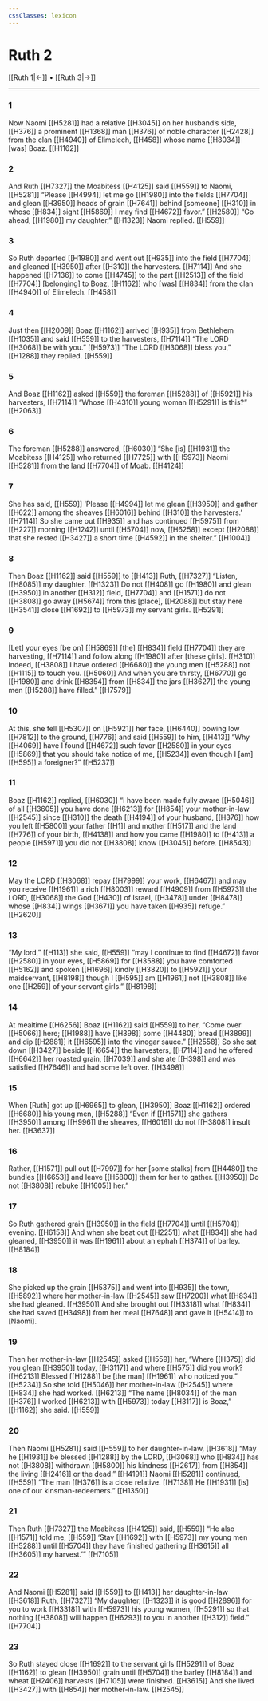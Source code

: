 ```yaml
---
cssClasses: lexicon
---
```


# Ruth 2

[[Ruth 1|←]] • [[Ruth 3|→]]

---

### 1
Now Naomi [[H5281]] had a relative [[H3045]] on her husband’s side, [[H376]] a prominent [[H1368]] man [[H376]] of noble character [[H2428]] from the clan [[H4940]] of Elimelech, [[H458]] whose name [[H8034]] [was] Boaz. [[H1162]]

### 2
And Ruth [[H7327]] the Moabitess [[H4125]] said [[H559]] to Naomi, [[H5281]] “Please [[H4994]] let me go [[H1980]] into the fields [[H7704]] and glean [[H3950]] heads of grain [[H7641]] behind [someone] [[H310]] in whose [[H834]] sight [[H5869]] I may find [[H4672]] favor.” [[H2580]] “Go ahead, [[H1980]] my daughter,” [[H1323]] Naomi replied. [[H559]]

### 3
So Ruth departed [[H1980]] and went out [[H935]] into the field [[H7704]] and gleaned [[H3950]] after [[H310]] the harvesters. [[H7114]] And she happened [[H7136]] to come [[H4745]] to the part [[H2513]] of the field [[H7704]] [belonging] to Boaz, [[H1162]] who [was] [[H834]] from the clan [[H4940]] of Elimelech. [[H458]]

### 4
Just then [[H2009]] Boaz [[H1162]] arrived [[H935]] from  Bethlehem [[H1035]] and said [[H559]] to the harvesters, [[H7114]] “The LORD [[H3068]] be with you.” [[H5973]] “The LORD [[H3068]] bless you,” [[H1288]] they replied. [[H559]]

### 5
And Boaz [[H1162]] asked [[H559]] the foreman [[H5288]] of [[H5921]] his harvesters, [[H7114]] “Whose [[H4310]] young woman [[H5291]] is this?” [[H2063]]

### 6
The foreman [[H5288]] answered, [[H6030]] “She [is] [[H1931]] the Moabitess [[H4125]] who returned [[H7725]] with [[H5973]] Naomi [[H5281]] from the land [[H7704]] of Moab. [[H4124]]

### 7
She has said, [[H559]] ‘Please [[H4994]] let me glean [[H3950]] and gather [[H622]] among the sheaves [[H6016]] behind [[H310]] the harvesters.’ [[H7114]] So she came out [[H935]] and has continued [[H5975]] from [[H227]] morning [[H1242]] until [[H5704]] now, [[H6258]] except [[H2088]] that she rested [[H3427]] a short time [[H4592]] in the shelter.” [[H1004]]

### 8
Then Boaz [[H1162]] said [[H559]] to [[H413]] Ruth, [[H7327]] “Listen, [[H8085]] my daughter. [[H1323]] Do not [[H408]] go [[H1980]] and glean [[H3950]] in another [[H312]] field, [[H7704]] and [[H1571]] do not [[H3808]] go away [[H5674]] from this [place], [[H2088]] but stay here [[H3541]] close [[H1692]] to [[H5973]] my servant girls. [[H5291]]

### 9
[Let] your eyes [be on] [[H5869]] [the] [[H834]] field [[H7704]] they are harvesting, [[H7114]] and follow along [[H1980]] after [these girls]. [[H310]] Indeed, [[H3808]] I have ordered [[H6680]] the young men [[H5288]] not [[H1115]] to touch you. [[H5060]] And when you are thirsty, [[H6770]] go [[H1980]] and drink [[H8354]] from [[H834]] the jars [[H3627]] the young men [[H5288]] have filled.” [[H7579]]

### 10
At this, she fell [[H5307]] on [[H5921]] her face, [[H6440]] bowing low [[H7812]] to the ground, [[H776]] and said [[H559]] to him, [[H413]] “Why [[H4069]] have I found [[H4672]] such favor [[H2580]] in your eyes [[H5869]] that you should take notice of me, [[H5234]] even though I [am] [[H595]] a foreigner?” [[H5237]]

### 11
Boaz [[H1162]] replied, [[H6030]] “I have been made fully aware [[H5046]] of all [[H3605]] you have done [[H6213]] for [[H854]] your mother-in-law [[H2545]] since [[H310]] the death [[H4194]] of your husband, [[H376]] how you left [[H5800]] your father [[H1]] and mother [[H517]] and the land [[H776]] of your birth, [[H4138]] and how you came [[H1980]] to [[H413]] a people [[H5971]] you did not [[H3808]] know [[H3045]] before. [[H8543]]

### 12
May the LORD [[H3068]] repay [[H7999]] your work, [[H6467]] and may you receive [[H1961]] a rich [[H8003]] reward [[H4909]] from [[H5973]] the LORD, [[H3068]] the God [[H430]] of Israel, [[H3478]] under [[H8478]] whose [[H834]] wings [[H3671]] you have taken [[H935]] refuge.” [[H2620]]

### 13
“My lord,” [[H113]] she said, [[H559]] “may I continue to find [[H4672]] favor [[H2580]] in your eyes, [[H5869]] for [[H3588]] you have comforted [[H5162]] and spoken [[H1696]] kindly [[H3820]] to [[H5921]] your maidservant, [[H8198]] though I [[H595]] am [[H1961]] not [[H3808]] like one [[H259]] of your servant girls.” [[H8198]]

### 14
At mealtime [[H6256]] Boaz [[H1162]] said [[H559]] to her,  “Come over [[H5066]] here; [[H1988]] have [[H398]] some [[H4480]] bread [[H3899]] and dip [[H2881]] it [[H6595]] into the vinegar sauce.” [[H2558]] So she sat down [[H3427]] beside [[H6654]] the harvesters, [[H7114]] and he offered [[H6642]] her  roasted grain, [[H7039]] and she ate [[H398]] and was satisfied [[H7646]] and had some left over. [[H3498]]

### 15
When [Ruth] got up [[H6965]] to glean, [[H3950]] Boaz [[H1162]] ordered [[H6680]] his young men, [[H5288]] “Even if [[H1571]] she gathers [[H3950]] among [[H996]] the sheaves, [[H6016]] do not [[H3808]] insult her. [[H3637]]

### 16
Rather, [[H1571]] pull out [[H7997]] for her  [some stalks] from [[H4480]] the bundles [[H6653]] and leave [[H5800]] them for her to gather. [[H3950]] Do not [[H3808]] rebuke [[H1605]] her.” 

### 17
So Ruth gathered grain [[H3950]] in the field [[H7704]] until [[H5704]] evening. [[H6153]] And when she beat out [[H2251]] what [[H834]] she had gleaned, [[H3950]] it was [[H1961]] about an ephah [[H374]] of barley. [[H8184]]

### 18
She picked up the grain [[H5375]] and went into [[H935]] the town, [[H5892]] where her mother-in-law [[H2545]] saw [[H7200]] what [[H834]] she had gleaned. [[H3950]] And she brought out [[H3318]] what [[H834]] she had saved [[H3498]] from her meal [[H7648]] and gave it [[H5414]] to [Naomi]. 

### 19
Then her mother-in-law [[H2545]] asked [[H559]] her,  “Where [[H375]] did you glean [[H3950]] today, [[H3117]] and where [[H575]] did you work? [[H6213]] Blessed [[H1288]] be [the man] [[H1961]] who noticed you.” [[H5234]] So she told [[H5046]] her mother-in-law [[H2545]] where [[H834]] she had worked. [[H6213]] “The name [[H8034]] of the man [[H376]] I worked [[H6213]] with [[H5973]] today [[H3117]] is Boaz,” [[H1162]] she said. [[H559]]

### 20
Then Naomi [[H5281]] said [[H559]] to her daughter-in-law, [[H3618]] “May he [[H1931]] be blessed [[H1288]] by the LORD, [[H3068]] who [[H834]] has not [[H3808]] withdrawn [[H5800]] his kindness [[H2617]] from [[H854]] the living [[H2416]] or the dead.” [[H4191]] Naomi [[H5281]] continued, [[H559]] “The man [[H376]] is a close relative. [[H7138]] He [[H1931]] [is] one of our  kinsman-redeemers.” [[H1350]]

### 21
Then Ruth [[H7327]] the Moabitess [[H4125]] said, [[H559]] “He also [[H1571]] told me, [[H559]] ‘Stay [[H1692]] with [[H5973]] my young men [[H5288]] until [[H5704]] they have finished gathering [[H3615]] all [[H3605]] my  harvest.’” [[H7105]]

### 22
And Naomi [[H5281]] said [[H559]] to [[H413]] her daughter-in-law [[H3618]] Ruth, [[H7327]] “My daughter, [[H1323]] it is good [[H2896]] for you to work [[H3318]] with [[H5973]] his young women, [[H5291]] so that nothing [[H3808]] will happen [[H6293]] to you  in another [[H312]] field.” [[H7704]]

### 23
So Ruth stayed close [[H1692]] to the servant girls [[H5291]] of Boaz [[H1162]] to glean [[H3950]] grain until [[H5704]] the barley [[H8184]] and wheat [[H2406]] harvests [[H7105]] were finished. [[H3615]] And she lived [[H3427]] with [[H854]] her mother-in-law. [[H2545]]

